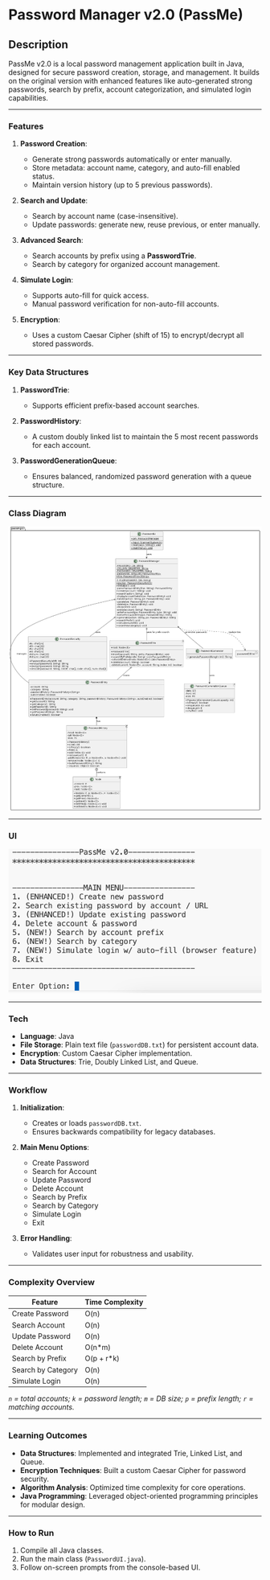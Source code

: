 # Password Manager v2.0 (PassMe)

## Description  

PassMe v2.0 is a local password management application built in Java, designed for secure password creation, storage, and management. It builds on the original version with enhanced features like auto-generated strong passwords, search by prefix, account categorization, and simulated login capabilities.  

---

### Features  

1. **Password Creation**:  
   - Generate strong passwords automatically or enter manually.  
   - Store metadata: account name, category, and auto-fill enabled status.  
   - Maintain version history (up to 5 previous passwords).  

2. **Search and Update**:  
   - Search by account name (case-insensitive).  
   - Update passwords: generate new, reuse previous, or enter manually.  

3. **Advanced Search**:  
   - Search accounts by prefix using a **PasswordTrie**.  
   - Search by category for organized account management.  

4. **Simulate Login**:  
   - Supports auto-fill for quick access.  
   - Manual password verification for non-auto-fill accounts.  

5. **Encryption**:  
   - Uses a custom Caesar Cipher (shift of 15) to encrypt/decrypt all stored passwords.  

---

### Key Data Structures  

1. **PasswordTrie**:  
   - Supports efficient prefix-based account searches.  

2. **PasswordHistory**:  
   - A custom doubly linked list to maintain the 5 most recent passwords for each account.  

3. **PasswordGenerationQueue**:  
   - Ensures balanced, randomized password generation with a queue structure.  

---

### Class Diagram

![Class Diagram](images/PassMe2.0_Class_Diagram.png)

---

### UI

![Class Diagram](images/PassMe2.0_Main_Menu.png)

---

### Tech

- **Language**: Java  
- **File Storage**: Plain text file (`passwordDB.txt`) for persistent account data.  
- **Encryption**: Custom Caesar Cipher implementation.  
- **Data Structures**: Trie, Doubly Linked List, and Queue.  

---

### Workflow  

1. **Initialization**:  
   - Creates or loads `passwordDB.txt`.  
   - Ensures backwards compatibility for legacy databases.  

2. **Main Menu Options**:  
   - Create Password  
   - Search for Account  
   - Update Password  
   - Delete Account  
   - Search by Prefix  
   - Search by Category  
   - Simulate Login  
   - Exit  

3. **Error Handling**:  
   - Validates user input for robustness and usability.  

---

### Complexity Overview  

| Feature                | Time Complexity |  
|------------------------|-----------------|  
| Create Password        | O(n)            |  
| Search Account         | O(n)            |  
| Update Password        | O(n)            |  
| Delete Account         | O(n*m)          |  
| Search by Prefix       | O(p + r*k)      |  
| Search by Category     | O(n)            |  
| Simulate Login         | O(n)            |  

*`n` = total accounts; `k` = password length; `m` = DB size; `p` = prefix length; `r` = matching accounts.*  

---

### Learning Outcomes  

- **Data Structures**: Implemented and integrated Trie, Linked List, and Queue.  
- **Encryption Techniques**: Built a custom Caesar Cipher for password security.  
- **Algorithm Analysis**: Optimized time complexity for core operations.  
- **Java Programming**: Leveraged object-oriented programming principles for modular design.  

---

### How to Run  

1. Compile all Java classes.  
2. Run the main class (`PasswordUI.java`).  
3. Follow on-screen prompts from the console-based UI.  
